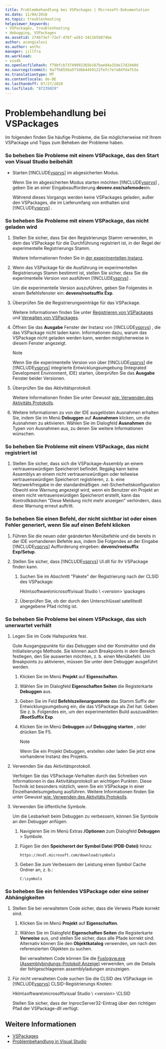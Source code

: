 ```yaml
---
title: Problembehandlung bei VSPackages | Microsoft-Dokumentation
ms.date: 11/04/2016
ms.topic: troubleshooting
helpviewer_keywords:
- VSPackages, troubleshooting
- debugging, VSPackages
ms.assetid: 274673e7-72e7-476f-a263-3411b5b874be
author: acangialosi
ms.author: anthc
manager: jillfra
ms.workload:
- vssdk
ms.openlocfilehash: f79bfcb73749992365b167bae84a15de17d2440d
ms.sourcegitcommit: 9a7fb8556a5f3dbb4459122fefc7e7a8dfda753a
ms.translationtype: MT
ms.contentlocale: de-DE
ms.lasthandoff: 07/27/2020
ms.locfileid: "87235029"
---
```

# <a name="troubleshooting-vspackages"></a>Problembehandlung bei VSPackages
Im folgenden finden Sie häufige Probleme, die Sie möglicherweise mit Ihrem VSPackage und Tipps zum Beheben der Probleme haben.

### <a name="to-troubleshoot-a-vspackage-that-keeps-visual-studio-from-starting"></a>So beheben Sie Probleme mit einem VSPackage, das den Start von Visual Studio beibehält

- Starten [!INCLUDE[vsprvs](../code-quality/includes/vsprvs_md.md)] im abgesicherten Modus.

   Wenn Sie im abgesicherten Modus starten möchten [!INCLUDE[vsprvs](../code-quality/includes/vsprvs_md.md)] , geben Sie an einer Eingabeaufforderung **devenv.exe/safemode**ein.

   Während dieses Vorgangs werden keine VSPackages geladen, außer den VSPackages, die im Lieferumfang von enthalten sind [!INCLUDE[vsprvs](../code-quality/includes/vsprvs_md.md)] .

### <a name="to-troubleshoot-a-vspackage-that-does-not-load"></a>So beheben Sie Probleme mit einem VSPackage, das nicht geladen wird

1. Stellen Sie sicher, dass Sie den Registrierungs Stamm verwenden, in dem das VSPackage für die Durchführung registriert ist, in der Regel der experimentelle Registrierungs Stamm.

    Weitere Informationen finden Sie in [der experimentellen Instanz](../extensibility/the-experimental-instance.md).

2. Wenn das VSPackage für die Ausführung im experimentellen Registrierungs Stamm bestimmt ist, stellen Sie sicher, dass Sie die experimentelle Version von ausführen [!INCLUDE[vsprvs](../code-quality/includes/vsprvs_md.md)] .

    Um die experimentelle Version auszuführen, geben Sie Folgendes in einem Befehlsfenster ein: **devenv/rootsuffix Exp**.

3. Überprüfen Sie die Registrierungseinträge für das VSPackage.

    Weitere Informationen finden Sie unter [Registrieren von VSPackages](registering-and-unregistering-vspackages.md) und [Verwalten von VSPackages](../extensibility/managing-vspackages.md).

4. Öffnen Sie das **Ausgabe** Fenster der Instanz von [!INCLUDE[vsprvs](../code-quality/includes/vsprvs_md.md)] , die das VSPackage nicht laden kann. Informationen dazu, warum das VSPackage nicht geladen werden kann, werden möglicherweise in diesem Fenster angezeigt.

   > [!NOTE]
   > Wenn Sie die experimentelle Version von über [!INCLUDE[vsprvs](../code-quality/includes/vsprvs_md.md)] die [!INCLUDE[vsprvs](../code-quality/includes/vsprvs_md.md)] integrierte Entwicklungsumgebung (Integrated Development Environment, IDE) starten, überprüfen Sie das **Ausgabe** Fenster beider Versionen.

5. Überprüfen Sie das Aktivitätsprotokoll.

    Weitere Informationen finden Sie unter Gewusst [wie: Verwenden des Aktivitäts Protokolls](../extensibility/how-to-use-the-activity-log.md).

6. Weitere Informationen zu von der IDE ausgelösten Ausnahmen erhalten Sie, indem Sie im Menü **Debuggen** auf **Ausnahmen** klicken, um die Ausnahmen zu aktivieren. Wählen Sie im Dialogfeld **Ausnahmen** die Typen von Ausnahmen aus, zu denen Sie weitere Informationen wünschen.

### <a name="to-troubleshoot-a-vspackage-that-does-not-register"></a>So beheben Sie Probleme mit einem VSPackage, das nicht registriert ist

1. Stellen Sie sicher, dass sich die VSPackage-Assembly an einem vertrauenswürdigen Speicherort befindet. Regpkg kann keine Assemblys an einem nicht vertrauenswürdigen oder teilweise vertrauenswürdigen Speicherort registrieren, z. b. eine Netzwerkfreigabe in der standardmäßigen .net-Sicherheitskonfiguration Obwohl eine Warnung angezeigt wird, wenn ein Benutzer ein Projekt an einem nicht vertrauenswürdigen Speicherort erstellt, kann das Kontrollkästchen "Diese Meldung nicht mehr anzeigen" verhindern, dass diese Warnung erneut auftritt.

### <a name="to-troubleshoot-a-command-that-is-not-visible-or-that-generates-an-error-when-you-click-a-command"></a>So beheben Sie einen Befehl, der nicht sichtbar ist oder einen Fehler generiert, wenn Sie auf einen Befehl klicken

1. Führen Sie die neuen oder geänderten Menübefehle und die bereits in der IDE vorhandenen Befehle aus, indem Sie Folgendes an der Eingabe [!INCLUDE[vsprvs](../code-quality/includes/vsprvs_md.md)] Aufforderung eingeben: **devenv/rootsuffix Exp/Setup**.

2. Stellen Sie sicher, dass [!INCLUDE[vsprvs](../code-quality/includes/vsprvs_md.md)] UI.dll für Ihr VSPackage finden kann.

   1. Suchen Sie im Abschnitt "Pakete" der Registrierung nach der CLSID des VSPackage:

        Hklm\software\microsoft\visual Studio \\ *\<version>* \packages

   2. Überprüfen Sie, ob der durch den Unterschlüssel satellitedll angegebene Pfad richtig ist.

### <a name="to-troubleshoot-a-vspackage-that-behaves-unexpectedly"></a>So beheben Sie Probleme bei einem VSPackage, das sich unerwartet verhält

1. Legen Sie im Code Haltepunkte fest.

     Gute Ausgangspunkte für das Debuggen sind der Konstruktor und die Initialisierungs Methode. Sie können auch Breakpoints in dem Bereich festlegen, den Sie auswerten möchten, z. b. einen Menübefehl. Um Breakpoints zu aktivieren, müssen Sie unter dem Debugger ausgeführt werden.

    1. Klicken Sie im Menü **Projekt** auf **Eigenschaften**.

    2. Wählen Sie im Dialogfeld **Eigenschaften Seiten** die Registerkarte **Debuggen** aus.

    3. Geben Sie im Feld **Befehlszeilenargumente** das Stamm Suffix der Entwicklungsumgebung ein, die das VSPackage als Ziel hat. Geben Sie z. b. Folgendes ein, um den experimentellen Build auszuwählen: **/RootSuffix Exp**.

    4. Klicken Sie im Menü **Debuggen** auf **Debugging starten** , oder drücken Sie F5.

        > [!NOTE]
        > Wenn Sie ein Projekt Debuggen, erstellen oder laden Sie jetzt eine vorhandene Instanz des Projekts.

2. Verwenden Sie das Aktivitätsprotokoll.

     Verfolgen Sie das VSPackage-Verhalten durch das Schreiben von Informationen in das Aktivitätsprotokoll an wichtigen Punkten. Diese Technik ist besonders nützlich, wenn Sie ein VSPackage in einer Einzelhandelsumgebung ausführen. Weitere Informationen finden Sie unter Gewusst [wie: Verwenden des Aktivitäts Protokolls](../extensibility/how-to-use-the-activity-log.md).

3. Verwenden Sie öffentliche Symbole.

     Um die Lesbarkeit beim Debuggen zu verbessern, können Sie Symbole an den Debugger anfügen.

    1. Navigieren Sie im Menü Extras **/Optionen** zum Dialogfeld **Debuggen** > Symbole.

    2. Fügen Sie den **Speicherort der Symbol Datei (PDB-Datei)** hinzu:

         `https://msdl.microsoft.com/download/symbols`

    3. Geben Sie zum Verbessern der Leistung einen Symbol Cache Ordner an, z. b.:

        ```
        C:\symbols
        ```

### <a name="to-troubleshoot-a-missing-vspackage-or-one-of-its-dependencies"></a>So beheben Sie ein fehlendes VSPackage oder eine seiner Abhängigkeiten

1. Stellen Sie bei verwaltetem Code sicher, dass die Verweis Pfade korrekt sind.

   1. Klicken Sie im Menü **Projekt** auf **Eigenschaften**.

   2. Wählen Sie im Dialogfeld **Eigenschaften Seiten** die Registerkarte **Verweise** aus, und stellen Sie sicher, dass alle Pfade korrekt sind. Alternativ können Sie den **Objektkatalog** verwenden, um nach den referenzierten Objekten zu suchen.

        Bei verwaltetem Code können Sie die [Fuslogvw.exe (Assemblybindungs-Protokoll Anzeige)](/dotnet/framework/tools/fuslogvw-exe-assembly-binding-log-viewer) verwenden, um die Details der fehlgeschlagenen assemblyladungen anzuzeigen.

2. Für nicht verwalteten Code suchen Sie die CLSID des VSPackage im [!INCLUDE[vsprvs](../code-quality/includes/vsprvs_md.md)] CLSID-Registrierungs Knoten:

    Hklm\software\microsoft\visual Studio \\ *\<version>* \CLSID

   Stellen Sie sicher, dass der InprocServer32-Eintrag über den richtigen Pfad der VSPackage-dll verfügt.

## <a name="see-also"></a>Weitere Informationen
- [VSPackages](../extensibility/internals/vspackages.md)
- [Problembehandlung in Visual Studio](/troubleshoot/visualstudio/welcome-visual-studio/)
